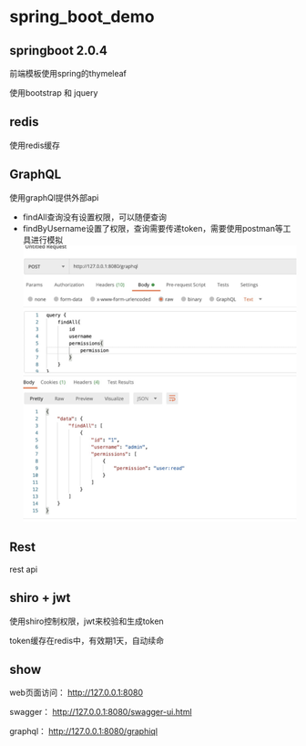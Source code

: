 # spring_boot_demo

## springboot 2.0.4
前端模板使用spring的thymeleaf

使用bootstrap 和 jquery

## redis
使用redis缓存

## GraphQL
使用graphQl提供外部api

- findAll查询没有设置权限，可以随便查询
- findByUsername设置了权限，查询需要传递token，需要使用postman等工具进行模拟
![postman](https://github.com/toby1024/spring_boot_demo/blob/master/doc/images/20201211162002.jpg)

## Rest
rest api

## shiro + jwt
使用shiro控制权限，jwt来校验和生成token

token缓存在redis中，有效期1天，自动续命

## show
web页面访问： http://127.0.0.1:8080

swagger： http://127.0.0.1:8080/swagger-ui.html

graphql： http://127.0.0.1:8080/graphiql